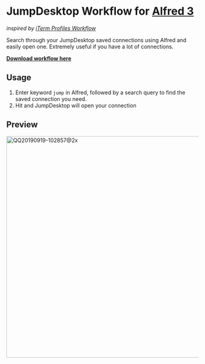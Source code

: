 JumpDesktop Workflow for [Alfred 3](http://www.alfredapp.com)
==============================

_inspired by [iTerm Profiles Workflow](https://github.com/jessedobbelaere/alfred-iterm-profiles-workflow)_

Search through your JumpDesktop saved connections using Alfred and easily open one. Extremely useful if you have a lot of connections.

**[Download workflow here](https://github.com/yaoxinghuo/alfred-jumpdesktop-connections-workflow/releases)**


## Usage
1. Enter keyword `jump` in Alfred, followed by a search query to find the saved connection you need.
2. Hit <enter> and JumpDesktop will open your connection

## Preview
<img width="579" alt="QQ20190919-102857@2x" src="https://user-images.githubusercontent.com/69723/65209020-558b8780-dac9-11e9-8bf4-4eadd3cb701c.png">
